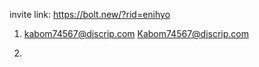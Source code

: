 invite link: https://bolt.new/?rid=enihyo

1. kabom74567@discrip.com
   Kabom74567@discrip.com

2. 
